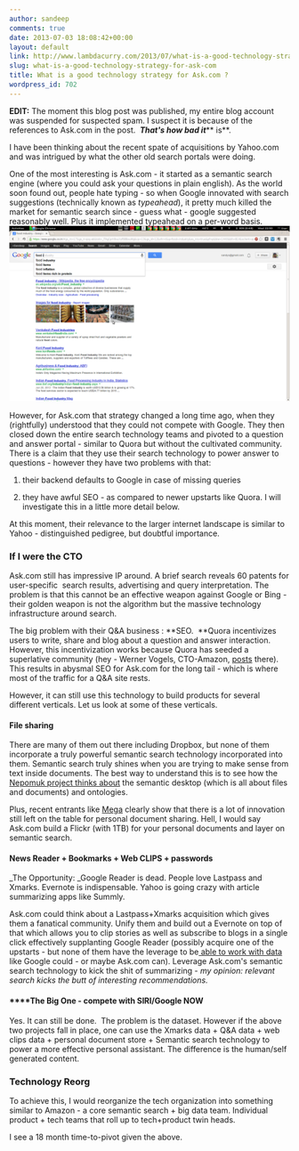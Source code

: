 ```yaml
---
author: sandeep
comments: true
date: 2013-07-03 18:08:42+00:00
layout: default
link: http://www.lambdacurry.com/2013/07/what-is-a-good-technology-strategy-for-ask-com/
slug: what-is-a-good-technology-strategy-for-ask-com
title: What is a good technology strategy for Ask.com ?
wordpress_id: 702
---
```


**EDIT:** The moment this blog post was published, my entire blog account was suspended for suspected spam. I suspect it is because of the references to Ask.com in the post.  _**That's how bad it**_** is**.

I have been thinking about the recent spate of acquisitions by Yahoo.com and was intrigued by what the other old search portals were doing.

One of the most interesting is Ask.com - it started as a semantic search engine (where you could ask your questions in plain english). As the world soon found out, people hate typing - so when Google innovated with search suggestions (technically known as _typeahead_), it pretty much killed the market for semantic search since - guess what - google suggested reasonably well. Plus it implemented typeahead on a per-word basis.[![Suggestion for just the word "industry"](/wp-content/uploads/2013/07/screenshot-from-2013-07-03-225005.png?w=300)](/wp-content/uploads/2013/07/screenshot-from-2013-07-03-225005.png)

However, for Ask.com that strategy changed a long time ago, when they (rightfully) understood that they could not compete with Google. They then closed down the entire search technology teams and pivoted to a question and answer portal - similar to Quora but without the cultivated community. There is a claim that they use their search technology to power answer to questions - however they have two problems with that:



	
  1. their backend defaults to Google in case of missing queries

	
  2. they have awful SEO - as compared to newer upstarts like Quora. I will investigate this in a little more detail below.


At this moment, their relevance to the larger internet landscape is similar to Yahoo - distinguished pedigree, but doubtful importance.


### If I were the CTO


Ask.com still has impressive IP around. A brief search reveals 60 patents for user-specific  search results, advertising and query interpretation. The problem is that this cannot be an effective weapon against Google or Bing - their golden weapon is not the algorithm but the massive technology infrastructure around search.

The big problem with their Q&A business : **SEO.  **Quora incentivizes users to write, share and blog about a question and answer interaction. However, this incentivization works because Quora has seeded a superlative community (hey - Werner Vogels, CTO-Amazon, [posts](http://www.quora.com/Amazon/How-and-why-did-Amazon-get-into-the-cloud-computing-business) there). This results in abysmal SEO for Ask.com for the long tail - which is where most of the traffic for a Q&A site rests.

However, it can still use this technology to build products for several different verticals. Let us look at some of these verticals.


#### File sharing


There are many of them out there including Dropbox, but none of them incorporate a truly powerful semantic search technology incorporated into them. Semantic search truly shines when you are trying to make sense from text inside documents. The best way to understand this is to see how the [Nepomuk project thinks about](http://userbase.kde.org/Nepomuk) the semantic desktop (which is all about files and documents) and ontologies.

Plus, recent entrants like [Mega](https://mega.co.nz/) clearly show that there is a lot of innovation still left on the table for personal document sharing. Hell, I would say Ask.com build a Flickr (with 1TB) for your personal documents and layer on semantic search.


#### News Reader + Bookmarks + Web CLIPS + passwords


_The Opportunity: _Google Reader is dead. People love Lastpass and Xmarks. Evernote is indispensable. Yahoo is going crazy with article summarizing apps like Summly.

Ask.com could think about a Lastpass+Xmarks acquisition which gives them a fanatical community. Unify them and build out a Evernote on top of that which allows you to clip stories as well as subscribe to blogs in a single click effectively supplanting Google Reader (possibly acquire one of the upstarts - but none of them have the leverage to be[ able to work with data](http://techcrunch.com/2013/06/24/there-is-no-google-reader-replacement-only-alternatives/) like Google could - or maybe Ask.com can). Leverage Ask.com's semantic search technology to kick the shit of summarizing - _my opinion: relevant search kicks the butt of interesting recommendations._


#### ****The Big One - compete with SIRI/Google NOW


Yes. It can still be done.  The problem is the dataset. However if the above two projects fall in place, one can use the Xmarks data + Q&A data + web clips data + personal document store + Semantic search technology to power a more effective personal assistant. The difference is the human/self generated content.


### Technology Reorg


To achieve this, I would reorganize the tech organization into something similar to Amazon - a core semantic search + big data team. Individual product + tech teams that roll up to tech+product twin heads.

I see a 18 month time-to-pivot given the above.
